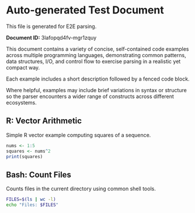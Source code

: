 # Auto-generated Test Document

This file is generated for E2E parsing.

**Document ID:** 3lafopqd4fv-mgr1zquy

This document contains a variety of concise, self-contained code examples across multiple programming languages, demonstrating common patterns, data structures, I/O, and control flow to exercise parsing in a realistic yet compact way.

Each example includes a short description followed by a fenced code block.

Where helpful, examples may include brief variations in syntax or structure so the parser encounters a wider range of constructs across different ecosystems.

## R: Vector Arithmetic

Simple R vector example computing squares of a sequence.

```r
nums <- 1:5
squares <- nums^2
print(squares)
```


## Bash: Count Files

Counts files in the current directory using common shell tools.

```bash
FILES=$(ls | wc -l)
echo "Files: $FILES"
```


